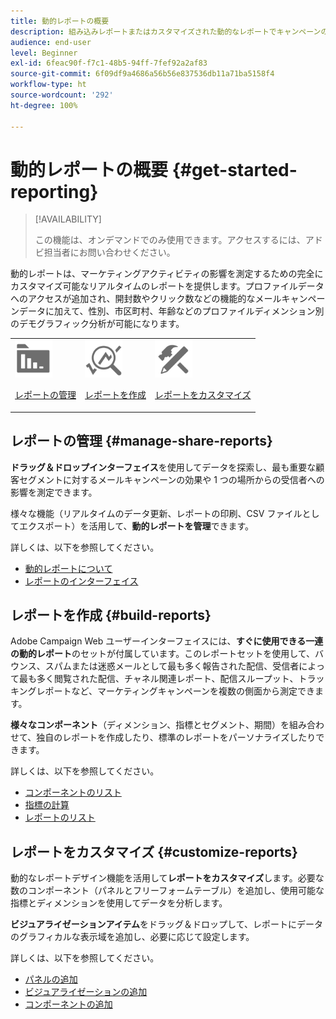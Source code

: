 ```yaml
---
title: 動的レポートの概要
description: 組み込みレポートまたはカスタマイズされた動的なレポートでキャンペーンの成功を分析します。
audience: end-user
level: Beginner
exl-id: 6feac90f-f7c1-48b5-94ff-7fef92a2af83
source-git-commit: 6f09df9a4686a56b56e837536db11a71ba5158f4
workflow-type: ht
source-wordcount: '292'
ht-degree: 100%

---
```


# 動的レポートの概要 {#get-started-reporting}

>[!AVAILABILITY]
>
>この機能は、オンデマンドでのみ使用できます。アクセスするには、アドビ担当者にお問い合わせください。

動的レポートは、マーケティングアクティビティの影響を測定するための完全にカスタマイズ可能なリアルタイムのレポートを提供します。プロファイルデータへのアクセスが追加され、開封数やクリック数などの機能的なメールキャンペーンデータに加えて、性別、市区町村、年齢などのプロファイルディメンション別のデモグラフィック分析が可能になります。

<table>
<tr>
<td><img src="assets/do-not-localize/icon_manage.svg" width="60px"><p><a href="#manage-share-reports">レポートの管理</a></p></td><td><img src="assets/do-not-localize/icon_build.svg" width="60px"><p><a href="#build-reports">レポートを作成</a></p></td><td><img src="assets/do-not-localize/icon_customize.svg" width="60px"><p><a href="#customize-reports">レポートをカスタマイズ</a></p></td></tr>
</table>

## レポートの管理 {#manage-share-reports}

**ドラッグ＆ドロップインターフェイス**&#x200B;を使用してデータを探索し、最も重要な顧客セグメントに対するメールキャンペーンの効果や 1 つの場所からの受信者への影響を測定できます。

様々な機能（リアルタイムのデータ更新、レポートの印刷、CSV ファイルとしてエクスポート）を活用して、**動的レポートを管理**&#x200B;できます。

詳しくは、以下を参照してください。

* [動的レポートについて](about-dynamic-reports.md)
* [レポートのインターフェイス](reporting-interface.md)

## レポートを作成 {#build-reports}

Adobe Campaign Web ユーザーインターフェイスには、**すぐに使用できる一連の動的レポート**&#x200B;のセットが付属しています。このレポートセットを使用して、バウンス、スパムまたは迷惑メールとして最も多く報告された配信、受信者によって最も多く閲覧された配信、チャネル関連レポート、配信スループット、トラッキングレポートなど、マーケティングキャンペーンを複数の側面から測定できます。

**様々なコンポーネント**（ディメンション、指標とセグメント、期間）を組み合わせて、独自のレポートを作成したり、標準のレポートをパーソナライズしたりできます。

詳しくは、以下を参照してください。

* [コンポーネントのリスト](list-of-components.md)
* [指標の計算](indicator-calculation.md)
* [レポートのリスト](defining-the-report-period.md)

## レポートをカスタマイズ {#customize-reports}

動的なレポートデザイン機能を活用して&#x200B;**レポートをカスタマイズ**&#x200B;します。必要な数のコンポーネント（パネルとフリーフォームテーブル）を追加し、使用可能な指標とディメンションを使用してデータを分析します。

**ビジュアライゼーションアイテム**&#x200B;をドラッグ＆ドロップして、レポートにデータのグラフィカルな表示域を追加し、必要に応じて設定します。

詳しくは、以下を参照してください。

* [パネルの追加](adding-panels.md)
* [ビジュアライゼーションの追加](adding-visualizations.md)
* [コンポーネントの追加](adding-components.md)
